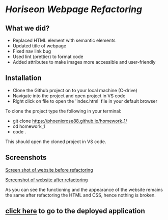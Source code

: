 # _Horiseon Webpage Refactoring_

## What we did?

- Replaced HTML element with semantic elements
- Updated title of webpage
- Fixed nav link bug
- Used lint (prettier) to format code
- Added attributes to make images more accessible and user-friendly

## Installation

- Clone the Github project on to your local machine (C-drive)
- Navigate into the project and open project in VS code
- Right click on file to open the 'index.html' file in your default browser

To clone the project type the following in your terminal:

- git clone https://phoenixrose88.github.io/homework_1/
- cd homework_1
- code .

This should open the cloned project in VS code.

## Screenshots

[Screen shot of website before refactoring](assets/images/website%20screenshot%201.jpg)

[Screenshot of website after refactoring](assets/images/website%20screenshot%202.jpg)

As you can see the functioning and the appearance of the website remains the same after refactoring the HTML and CSS, hence nothing is broken.

## [click here](https://phoenixrose88.github.io/homework_1/) to go to the deployed application
